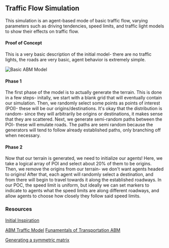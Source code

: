 ## Traffic Flow Simulation

This simulation is an agent-based mode of basic traffic flow, varying parameters such as driving tendencies, speed limits, and traffic light models to show their effects on traffic flow.

#### Proof of Concept

This is a very basic description of the initial model- there are no traffic lights, the roads are very basic, agent behavior is extremely simple.

![Basic ABM Model](assets/images/poc.png)


#### Phase 1

<p> The first phase of the model is to actually generate the terrain. This is done in a few steps- initally, we start with a blank grid that will eventually contain our simulation. Then, we randomly select some points as points of interest (POI)- these will be our origins/destinations. It's okay that the distribution is random- since they will arbitrarily be origins or destinations, it makes sense that they are scattered. Next, we generate semi-random paths between the POI- these will emulate roads. The paths are semi random because the generators will tend to follow already established paths, only branching off when necessary.</p>

#### Phase 2

<p> Now that our terrain is generated, we need to initialize our agents! Here, we take a logical array of POI and select about 20% of them to be origins. Then, we remove the origins from our terrain- we don't want agents headed to origins! After that, each agent will randomly select a destination, and from there will begin to travel towards it along the established roadways. In our POC, the speed limit is uniform, but ideally we can set markers to indicate to agents what the speed limits are along different roadways, and allow agents to choose how closely they follow said speed limits.</p>

### Resources

[Initial Inspiration](https://www.sciencedirect.com/science/article/pii/S2590198221001913)
    
[ABM Traffic Model]( https://www.adgs.com/assets/img/pdf/ABM_traffic_flow.pdf)
[Funamentals of Transportation ABM](https://en.wikibooks.org/wiki/Fundamentals_of_Transportation/Agent-based_Modeling)

[Generating a symmetric matrix](https://www.mathworks.com/matlabcentral/answers/123643-how-to-create-a-symmetric-random-matrix)
